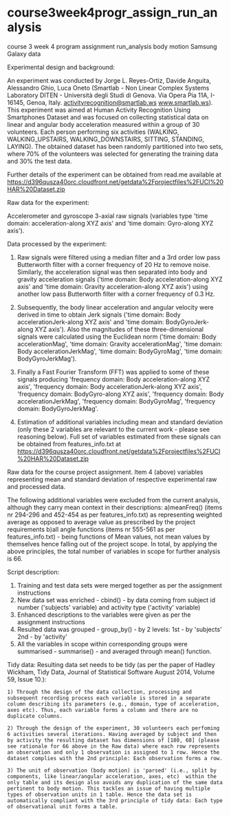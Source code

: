 # course3week4progr_assign_run_analysis
course 3 week 4 program assignment run_analysis body motion Samsung Galaxy data 

Experimental design and background: 

An experiment was conducted by Jorge L. Reyes-Ortiz, Davide Anguita, Alessandro Ghio, Luca Oneto (Smartlab - Non Linear Complex Systems Laboratory
DITEN - Università degli Studi di Genova.
Via Opera Pia 11A, I-16145, Genoa, Italy.
activityrecognition@smartlab.ws
www.smartlab.ws). This experiment was aimed at Human Activity Recognition Using Smartphones Dataset and was focused on collecting statistical data on linear and angular body acceleration measured within a group of 30 volunteers. Each person performing six activities (WALKING, WALKING_UPSTAIRS, WALKING_DOWNSTAIRS, SITTING, STANDING, LAYING). The obtained dataset has been randomly partitioned into two sets, where 70% of the volunteers was selected for generating the training data and 30% the test data. 

Further details of the experiment can be obtained from read.me available at 
https://d396qusza40orc.cloudfront.net/getdata%2Fprojectfiles%2FUCI%20HAR%20Dataset.zip

Raw data for the experiment: 

Accelerometer and gyroscope 3-axial raw signals (variables type 'time domain:  acceleration-along XYZ axis' and 'time domain: Gyro-along XYZ axis').

Data processed by the experiment:

1) Raw signals were filtered using a median filter and a 3rd order low pass Butterworth filter with a corner frequency of 20 Hz to remove noise. Similarly, the acceleration signal was then separated into body and gravity acceleration signals ('time domain:  Body acceleration-along XYZ axis' and 'time domain: Gravity acceleration-along XYZ axis') using another low pass Butterworth filter with a corner frequency of 0.3 Hz. 

2) Subsequently, the body linear acceleration and angular velocity were derived in time to obtain Jerk signals ('time domain: Body accelerationJerk-along XYZ axis' and 'time domain: BodyGyroJerk-along XYZ axis'). Also the magnitudes of these three-dimensional signals were calculated using the Euclidean norm ('time domain: Body accelerationMag', 'time domain: Gravity accelerationMag', 'time domain: Body accelerationJerkMag', 'time domain: BodyGyroMag', 'time domain: BodyGyroJerkMag'). 

3) Finally a Fast Fourier Transform (FFT) was applied to some of these signals producing 'frequency domain:  Body acceleration-along XYZ axis', 'frequency domain:  Body accelerationJerk-along XYZ axis', 'frequency domain:  BodyGyro-along XYZ axis', 'frequency domain:  Body accelerationJerkMag', 'frequency domain:  BodyGyroMag', 'frequency domain:  BodyGyroJerkMag'.

4) Estimation of additional variables including mean and standard deviation (only these 2 variables are relevant to the current work - please see reasoning below). Full set of variables estimated from these signals can be obtained from features_info.txt at 
https://d396qusza40orc.cloudfront.net/getdata%2Fprojectfiles%2FUCI%20HAR%20Dataset.zip

Raw data for the course project assignment.
Item 4 (above) variables representing mean and standard deviation of respective experimental raw and processed data.

The following additional variables were excluded from the current analysis, although they carry mean context in their descriptions:
a)meanFreq() (items nr 294-296 and 452-454 as per features_info.txt) as representing weighted average as opposed to average value as prescribed by the project requirements
b)all angle functions (items nr 555-561 as per features_info.txt) - being functions of Mean values, not mean values by themselves hence falling out of the project scope.
In total, by applying the above principles, the total number of variables in scope for further analysis is 66.

Script description:
1) Training and test data sets were merged together as per the assignment instructions
2) New data set was enriched - cbind() - by data coming from subject id number ('subjects' variable) and activity type ('activity' variable)
3) Enhanced descriptions to the variables were given as per the assignment instructions
4) Resulted data was grouped - group_by() - by 2 levels: 1st - by 'subjects' 2nd - by 'activity' 
5) All the variables in scope within corresponding groups were summarised - summarise() - and averaged through mean() function.

Tidy data:
Resulting data set needs to be tidy (as per the paper of Hadley Wickham, Tidy Data, Journal of Statistical Software August 2014, Volume 59, Issue 10.):

	1) Through the design of the data collection, processing and subsequent recording process each variable is stored in a separate column describing its parameters (e.g., domain, type of acceleration, axes etc). Thus, each variable forms a column and there are no duplicate columns.
	
	2) Through the design of the experiment, 30 volunteers each perfoming 6 activities several iterations. Having averaged by subject and then by activity the resulting dataset has dimensions of [180, 68] (please see rationale for 66 above in the Raw data) where each row represents an observation and only 1 observation is assigned to 1 row. Hence the dataset complies with the 2nd principle: Each observation forms a row.
	
	3) The unit of observation (body motion) is 'parsed' (i.e., split by components, like linear/angular acceleration, axes, etc)  within the only table and its design also avoids any duplication of the same data pertinent to body motion. This tackles an issue of having multiple types of observation units in 1 table. Hence the data set is automatically compliant with the 3rd principle of tidy data: Each type of observational unit forms a table.

